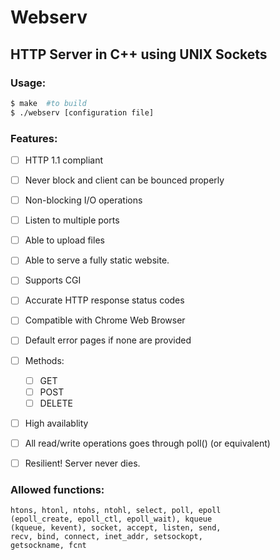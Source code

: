 # Webserv
## HTTP Server in C++ using UNIX Sockets

### Usage:
```sh
$ make  #to build 
$ ./webserv [configuration file]
```

### Features:
- [ ] HTTP 1.1 compliant 
- [ ] Never block and client can be bounced properly
- [ ] Non-blocking I/O operations
- [ ] Listen to multiple ports
- [ ] Able to upload files
- [ ] Able to serve a fully static website.
- [ ] Supports CGI
- [ ] Accurate HTTP response status codes
- [ ] Compatible with Chrome Web Browser 
- [ ] Default error pages if none are provided
- [ ] Methods:
  - [ ] GET
  - [ ] POST
  - [ ] DELETE
- [ ] High availablity
- [ ] All read/write operations goes through poll() (or equivalent)
- [ ] Resilient! Server never dies.


### Allowed functions:
```
htons, htonl, ntohs, ntohl, select, poll, epoll
(epoll_create, epoll_ctl, epoll_wait), kqueue
(kqueue, kevent), socket, accept, listen, send,
recv, bind, connect, inet_addr, setsockopt,
getsockname, fcnt
```
